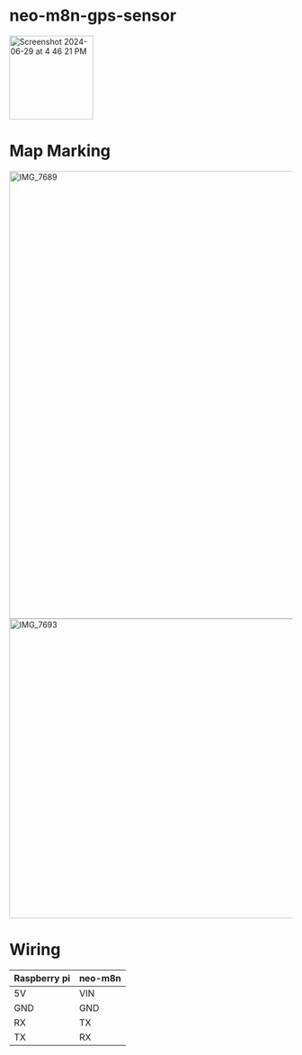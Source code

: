 # neo-m8n-gps-sensor
<img width="149" alt="Screenshot 2024-06-29 at 4 46 21 PM" src="https://github.com/AvionicsOfGOAT/neo-m8n-gps-sensor/assets/136783693/6322d8cf-3b6d-440f-b11b-33205afa9abc">


# Map Marking
<img width="797" alt="IMG_7689" src="https://github.com/AvionicsOfGOAT/neo-m8n-gps-sensor/assets/136783693/a12f795c-cc1a-4cb3-8d5f-5ac0dadd3b2e">
<img width="533" alt="IMG_7693" src="https://github.com/AvionicsOfGOAT/neo-m8n-gps-sensor/assets/136783693/a46e8104-4e0b-4cd6-b16e-0068e0683243">

# Wiring
|Raspberry pi|neo-m8n|
|---|---|
|5V|VIN|
|GND|GND|
|RX|TX|
|TX|RX|

